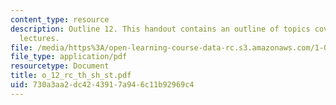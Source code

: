 ```yaml
---
content_type: resource
description: Outline 12. This handout contains an outline of topics covered in course
  lectures.
file: /media/https%3A/open-learning-course-data-rc.s3.amazonaws.com/1-054-mechanics-and-design-of-concrete-structures-spring-2004/730a3aa2dc4243917a946c11b92969c4_o_12_rc_th_sh_st.pdf
file_type: application/pdf
resourcetype: Document
title: o_12_rc_th_sh_st.pdf
uid: 730a3aa2-dc42-4391-7a94-6c11b92969c4
---
```

